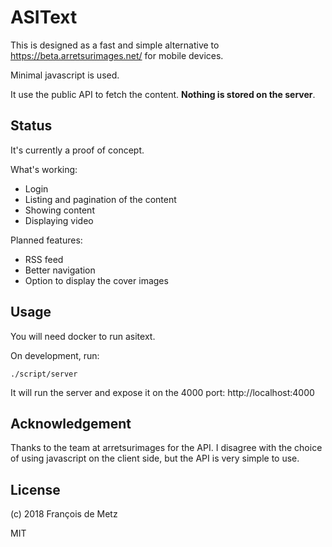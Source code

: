 # ASIText

This is designed as a fast and simple alternative to https://beta.arretsurimages.net/ for mobile devices.

Minimal javascript is used.

It use the public API to fetch the content. **Nothing is stored on the server**.

## Status

It's currently a proof of concept.

What's working:

- Login
- Listing and pagination of the content
- Showing content
- Displaying video

Planned features:

- RSS feed
- Better navigation
- Option to display the cover images

## Usage

You will need docker to run asitext.

On development, run:

    ./script/server

It will run the server and expose it on the 4000 port: http://localhost:4000

## Acknowledgement

Thanks to the team at arretsurimages for the API. I disagree with the choice of using javascript on the client side, but the API is very simple to use.

## License

(c) 2018 François de Metz

MIT
